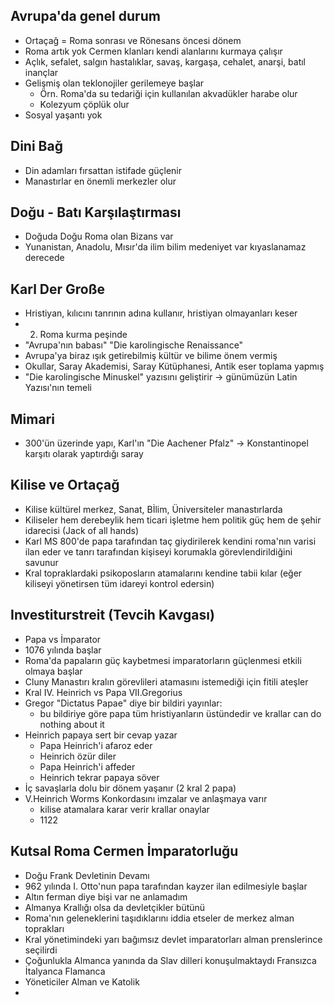 ## Avrupa'da genel durum
- Ortaçağ = Roma sonrası ve Rönesans öncesi dönem
- Roma artık yok Cermen klanları kendi alanlarını kurmaya çalışır
- Açlık, sefalet, salgın hastalıklar, savaş, kargaşa, cehalet, anarşi, batıl inançlar
- Gelişmiş olan teklonojiler gerilemeye başlar
	- Örn. Roma'da su tedariği için kullanılan akvadükler harabe olur
	- Kolezyum çöplük olur
- Sosyal yaşantı yok
## Dini Bağ
- Din adamları fırsattan istifade güçlenir
- Manastırlar en önemli merkezler olur
## Doğu - Batı Karşılaştırması
- Doğuda Doğu Roma olan Bizans var
- Yunanistan, Anadolu, Mısır'da ilim bilim medeniyet var kıyaslanamaz derecede
## Karl Der Große
- Hristiyan, kılıcını tanrının adına kullanır, hristiyan olmayanları keser
- 2. Roma kurma peşinde
- "Avrupa'nın babası" "Die karolingische Renaissance"
- Avrupa'ya biraz ışık getirebilmiş kültür ve bilime önem vermiş
- Okullar, Saray Akademisi, Saray Kütüphanesi, Antik eser toplama yapmış
- "Die karolingische Minuskel" yazısını geliştirir -> günümüzün Latin Yazısı'nın temeli
## Mimari
- 300'ün üzerinde yapı, Karl'ın "Die Aachener Pfalz" -> Konstantinopel karşıtı olarak yaptırdığı saray
## Kilise ve Ortaçağ
- Kilise kültürel merkez, Sanat, Bİlim, Üniversiteler manastırlarda
- Kiliseler hem derebeylik hem ticari işletme hem politik güç hem de şehir idarecisi (Jack of all hands)
- Karl MS 800'de papa tarafından taç giydirilerek kendini roma'nın varisi ilan eder ve tanrı tarafından kişiseyi korumakla görevlendirildiğini savunur
- Kral topraklardaki psikoposların atamalarını kendine tabii kılar (eğer kiliseyi yönetirsen tüm idareyi kontrol edersin)
## Investiturstreit (Tevcih Kavgası)
- Papa vs İmparator
- 1076 yılında başlar
- Roma'da papaların güç kaybetmesi imparatorların güçlenmesi etkili olmaya başlar
- Cluny Manastırı kralın görevlileri atamasını istemediği için fitili ateşler
- Kral IV. Heinrich vs Papa VII.Gregorius
- Gregor "Dictatus Papae" diye bir bildiri yayınlar: 
	- bu bildiriye göre papa tüm hristiyanların üstündedir ve krallar can do nothing about it
- Heinrich papaya sert bir cevap yazar
	- Papa Heinrich'i afaroz eder
	- Heinrich özür diler
	- Papa Heinrich'i affeder
	- Heinrich tekrar papaya söver
- İç savaşlarla dolu bir dönem yaşanır  (2 kral 2 papa)
- V.Heinrich Worms Konkordasını imzalar ve anlaşmaya varır
	- kilise atamalara karar verir krallar onaylar
	- 1122
## Kutsal Roma Cermen İmparatorluğu
- Doğu Frank Devletinin Devamı
- 962 yılında I. Otto'nun papa tarafından kayzer ilan edilmesiyle başlar
- Altın ferman diye bişi var ne anlamadım
- Almanya Krallığı olsa da devletçikler bütünü
- Roma'nın geleneklerini taşıdıklarını iddia etseler de merkez alman toprakları
- Kral yönetimindeki yarı bağımsız devlet imparatorları alman prenslerince seçilirdi
- Çoğunlukla Almanca yanında da Slav dilleri konuşulmaktaydı Fransızca İtalyanca Flamanca
- Yöneticiler Alman ve Katolik
- 